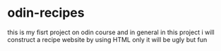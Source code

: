 # odin-recipes
this is my fisrt project on odin course and in general
in this project i will construct a recipe website by using HTML only
it will be ugly but fun
